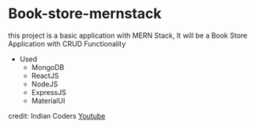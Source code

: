 # Book-store-mernstack

this project is a basic application with MERN Stack, It will  be a Book Store Application with CRUD Functionality

* Used
    * MongoDB
    * ReactJS
    * NodeJS
    * ExpressJS
    * MaterialUI

credit: Indian Coders
[Youtube](https://www.youtube.com/watch?v=5Y5QKfxTErU)

